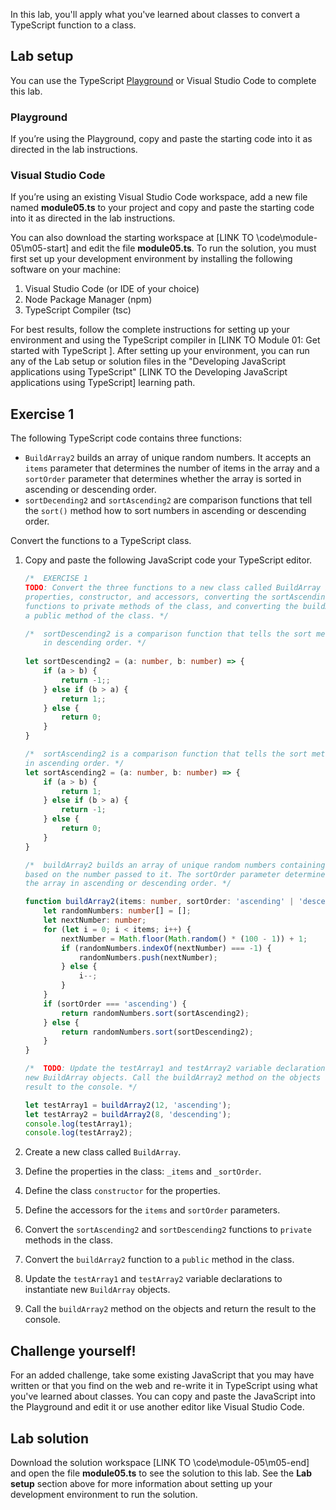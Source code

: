 In this lab, you'll apply what you've learned about classes to convert a TypeScript function to a class.

## Lab setup

You can use the TypeScript [Playground](https://www.typescriptlang.org/play) or Visual Studio Code to complete this lab.

### Playground

If you’re using the Playground, copy and paste the starting code into it as directed in the lab instructions.

### Visual Studio Code

If you’re using an existing Visual Studio Code workspace, add a new file named **module05.ts** to your project and copy and paste the starting code into it as directed in the lab instructions. 

You can also download the starting workspace at [LINK TO \code\module-05\m05-start] and edit the file **module05.ts**. To run the solution, you must first set up your development environment by installing the following software on your machine:

1. Visual Studio Code (or IDE of your choice)
2. Node Package Manager (npm)
3. TypeScript Compiler (tsc)

For best results, follow the complete instructions for setting up your environment and using the TypeScript compiler in [LINK TO Module 01: Get started with TypeScript ]. After setting up your environment, you can run any of the Lab setup or solution files in the "Developing JavaScript applications using TypeScript" [LINK TO the Developing JavaScript applications using TypeScript] learning path.

## Exercise 1

The following TypeScript code contains three functions:

- `BuildArray2` builds an array of unique random numbers. It accepts an `items` parameter that determines the number of items in the array and a `sortOrder` parameter that determines whether the array is sorted in ascending or descending order.
- `sortDecending2` and `sortAscending2` are comparison functions that tell the `sort()` method how to sort numbers in ascending or descending order.

Convert the functions to a TypeScript class.

1. Copy and paste the following JavaScript code your TypeScript editor.

    ```typescript
    /*  EXERCISE 1
    TODO: Convert the three functions to a new class called BuildArray by defining the 
    properties, constructor, and accessors, converting the sortAscending2 and sortDescending2
    functions to private methods of the class, and converting the buildArray2 function to
    a public method of the class. */

    /*  sortDescending2 is a comparison function that tells the sort method how to sort numbers
        in descending order. */
        
    let sortDescending2 = (a: number, b: number) => {
        if (a > b) {
            return -1;;
        } else if (b > a) {
            return 1;;
        } else {
            return 0;
        }
    }
    
    /*  sortAscending2 is a comparison function that tells the sort method how to sort numbers 
    in ascending order. */
    let sortAscending2 = (a: number, b: number) => {
        if (a > b) {
            return 1;
        } else if (b > a) {
            return -1;
        } else {
            return 0;
        }
    }
    
    /*  buildArray2 builds an array of unique random numbers containing the number of items 
    based on the number passed to it. The sortOrder parameter determines whether to sort 
    the array in ascending or descending order. */
    
    function buildArray2(items: number, sortOrder: 'ascending' | 'descending'): number[] {
        let randomNumbers: number[] = [];
        let nextNumber: number;
        for (let i = 0; i < items; i++) {
            nextNumber = Math.floor(Math.random() * (100 - 1)) + 1;
            if (randomNumbers.indexOf(nextNumber) === -1) {
                randomNumbers.push(nextNumber);
            } else {
                i--;
            }
        }
        if (sortOrder === 'ascending') {
            return randomNumbers.sort(sortAscending2);
        } else {
            return randomNumbers.sort(sortDescending2);
        }
    }
    
    /*  TODO: Update the testArray1 and testArray2 variable declarations to instantiate 
    new BuildArray objects. Call the buildArray2 method on the objects and return the 
    result to the console. */
    
    let testArray1 = buildArray2(12, 'ascending');
    let testArray2 = buildArray2(8, 'descending');
    console.log(testArray1);
    console.log(testArray2);
    ```

2. Create a new class called `BuildArray`.
3. Define the properties in the class: `_items` and `_sortOrder`.
4. Define the class `constructor` for the properties.
5. Define the accessors for the `items` and `sortOrder` parameters.
6. Convert the `sortAscending2` and `sortDescending2` functions to `private` methods in the class.
7. Convert the `buildArray2` function to a `public` method in the class.
8. Update the `testArray1` and `testArray2` variable declarations to instantiate new `BuildArray` objects.
9. Call the `buildArray2` method on the objects and return the result to the console.

## Challenge yourself!

For an added challenge, take some existing JavaScript that you may have written or that you find on the web and re-write it in TypeScript using what you've learned about classes. You can copy and paste the JavaScript into the Playground and edit it or use another editor like Visual Studio Code.

## Lab solution

Download the solution workspace [LINK TO \code\module-05\m05-end] and open the file **module05.ts** to see the solution to this lab. See the **Lab setup** section above for more information about setting up your development environment to run the solution.
